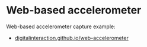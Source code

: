 # Web-based accelerometer

Web-based accelerometer capture example:

  * [digitalinteraction.github.io/web-accelerometer](https://digitalinteraction.github.io/web-accelerometer/)

<!--
Minimal data capture example in [`docs/test.html`](https://digitalinteraction.github.io/web-accelerometer/test.html).
-->
